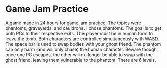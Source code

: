 # Game Jam Practice
A game made in 24 hours for game jam practice.
The topics were phantoms, graveyards, and cauldrons. I chose phantoms.
The goal is to get both PCs to their respective exits. The player must be in human form to leave the tomb. 
Both characters are controlled simultaneously with WASD.
The space bar is used to swap bodies with your ghost friend.
The phantom can only harm (and will only chase) the human character.
Beware though, once one PC escapes, the other will no longer be able to swap with the ghost friend, leaving them vulnerable to the phantom. There are 6 levels.